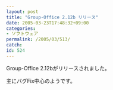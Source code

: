 ```yaml
---
layout: post
title: "Group-Office 2.12b リリース"
date: 2005-03-23T17:48:32+09:00
categories:
- ソフトウェア
permalink: /2005/03/513/
catch: 
id: 524
---
```

Group-Office 2.12bがリリースされました。

主にバグFix中心のようです。